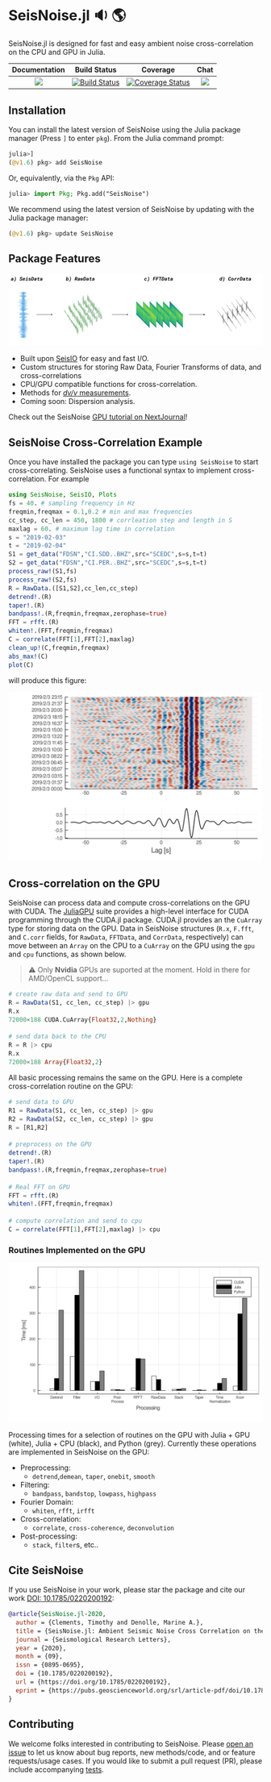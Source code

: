 # SeisNoise.jl :sound: :earth_americas:
SeisNoise.jl is designed for fast and easy ambient noise cross-correlation on the CPU and GPU in Julia.

| **Documentation**                       | **Build Status**              | **Coverage** | **Chat**   |
|:---------------------------------------:|:-----------------------------------------:|:---------------------:|:---------------------:|
| [![](https://img.shields.io/badge/docs-latest-blue.svg)](https://tclements.github.io/SeisNoise.jl/latest) | [![Build Status](https://github.com/tclements/SeisNoise.jl/actions/workflows/ci.yml/badge.svg)](https://github.com/tclements/SeisNoise.jl/actions/workflows/ci.yml) |  [![Coverage Status](https://codecov.io/gh/tclements/SeisNoise.jl/branch/master/graph/badge.svg?token=MCpg8PlToL)](https://codecov.io/gh/tclements/SeisNoise.jl) | [![](https://img.shields.io/badge/chat-on%20slack-yellow.svg)](https://slackinvite.julialang.org/) |

## Installation
You can install the latest version of SeisNoise using the Julia package manager (Press `]` to enter `pkg`).
From the Julia command prompt:

```julia
julia>]
(@v1.6) pkg> add SeisNoise
```

Or, equivalently, via the `Pkg` API:

```julia
julia> import Pkg; Pkg.add("SeisNoise")
```

We recommend using the latest version of SeisNoise by updating with the Julia package manager:

```julia
(@v1.6) pkg> update SeisNoise
```

## Package Features

![flow](/docs/src/assets/SeisNoise-DataFlow.jpg)

  - Built upon [SeisIO](https://seisio.readthedocs.io/en/latest/) for easy and fast I/O.
  - Custom structures for storing Raw Data, Fourier Transforms of data, and cross-correlations
  - CPU/GPU compatible functions for cross-correlation.
  - Methods for [*dv/v* measurements](https://github.com/tclements/SeisDvv.jl).
  - Coming soon: Dispersion analysis.

Check out the SeisNoise [GPU tutorial on NextJournal](https://nextjournal.com/thclements/seisnoisejl-gpu-computing-tutorial)!

## SeisNoise Cross-Correlation Example
Once you have installed the package you can type `using SeisNoise` to start
cross-correlating. SeisNoise uses a functional syntax to implement cross-correlation. For example

```Julia
using SeisNoise, SeisIO, Plots
fs = 40. # sampling frequency in Hz
freqmin,freqmax = 0.1,0.2 # min and max frequencies
cc_step, cc_len = 450, 1800 # corrleation step and length in S
maxlag = 60. # maximum lag time in correlation
s = "2019-02-03"
t = "2019-02-04"
S1 = get_data("FDSN","CI.SDD..BHZ",src="SCEDC",s=s,t=t)
S2 = get_data("FDSN","CI.PER..BHZ",src="SCEDC",s=s,t=t)
process_raw!(S1,fs)
process_raw!(S2,fs)
R = RawData.([S1,S2],cc_len,cc_step)
detrend!.(R)
taper!.(R)
bandpass!.(R,freqmin,freqmax,zerophase=true)
FFT = rfft.(R)
whiten!.(FFT,freqmin,freqmax)
C = correlate(FFT[1],FFT[2],maxlag)
clean_up!(C,freqmin,freqmax)
abs_max!(C)
plot(C)
```
will produce this figure:

![plot1](/docs/src/assets/xcorr-example.png)

## Cross-correlation on the GPU

SeisNoise can process data and compute cross-correlations on the GPU with CUDA. The [JuliaGPU](https://github.com/JuliaGPU) suite provides a high-level interface for CUDA programming through the CUDA.jl package. CUDA.jl provides an the `CuArray` type for storing data on the GPU. Data in SeisNoise structures (`R.x`, `F.fft`, and `C.corr` fields, for `RawData`, `FFTData`, and `CorrData`, respectively) can move between an `Array` on the CPU to a `CuArray` on the GPU using the `gpu` and `cpu` functions, as shown below.   

> :warning: Only **Nvidia** GPUs are suported at the moment. Hold in there for AMD/OpenCL support...

```julia
# create raw data and send to GPU
R = RawData(S1, cc_len, cc_step) |> gpu
R.x
72000×188 CUDA.CuArray{Float32,2,Nothing}

# send data back to the CPU
R = R |> cpu
R.x
72000×188 Array{Float32,2}
```

All basic processing remains the same on the GPU. Here is a complete cross-correlation routine on the GPU:

```julia
# send data to GPU
R1 = RawData(S1, cc_len, cc_step) |> gpu
R2 = RawData(S2, cc_len, cc_step) |> gpu
R = [R1,R2]

# preprocess on the GPU
detrend!.(R)
taper!.(R)
bandpass!.(R,freqmin,freqmax,zerophase=true)

# Real FFT on GPU
FFT = rfft.(R)
whiten!.(FFT,freqmin,freqmax)

# compute correlation and send to cpu
C = correlate(FFT[1],FFT[2],maxlag) |> cpu
```

### Routines Implemented on the GPU

![gpu times](/docs/src/assets/Fig2.jpg)

Processing times for a selection of routines on the GPU with Julia + GPU (white), Julia + CPU (black), and Python (grey). Currently these operations are implemented in SeisNoise on the GPU: 


- Preprocessing:
  - `detrend`,`demean`, `taper`, `onebit`, `smooth`
- Filtering:
  - `bandpass`, `bandstop`, `lowpass`, `highpass`
- Fourier Domain:
  - `whiten`, `rfft`, `irfft`
- Cross-correlation:
  - `correlate`, `cross-coherence`, `deconvolution`
- Post-processing:
  - `stack`, `filter`s, etc..

## Cite SeisNoise 
If you use SeisNoise in your work, please star the package and cite our work [DOI: 10.1785/0220200192](https://doi.org/10.1785/0220200192): 

```bib
@article{SeisNoise.jl-2020,
  author = {Clements, Timothy and Denolle, Marine A.},
  title = {SeisNoise.jl: Ambient Seismic Noise Cross Correlation on the CPU and GPU in Julia},
  journal = {Seismological Research Letters},
  year = {2020},
  month = {09},
  issn = {0895-0695},
  doi = {10.1785/0220200192},
  url = {https://doi.org/10.1785/0220200192},
  eprint = {https://pubs.geoscienceworld.org/srl/article-pdf/doi/10.1785/0220200192/5156069/srl-2020192.1.pdf},
}
```

## Contributing
We welcome folks interested in contributing to SeisNoise. Please [open an issue](https://github.com/tclements/SeisNoise.jl/issues/new) to let us know about bug reports, new methods/code, and or feature requests/usage cases. If you would like to submit a pull request (PR), please include accompanying [tests](https://github.com/tclements/SeisNoise.jl/tree/master/test).
